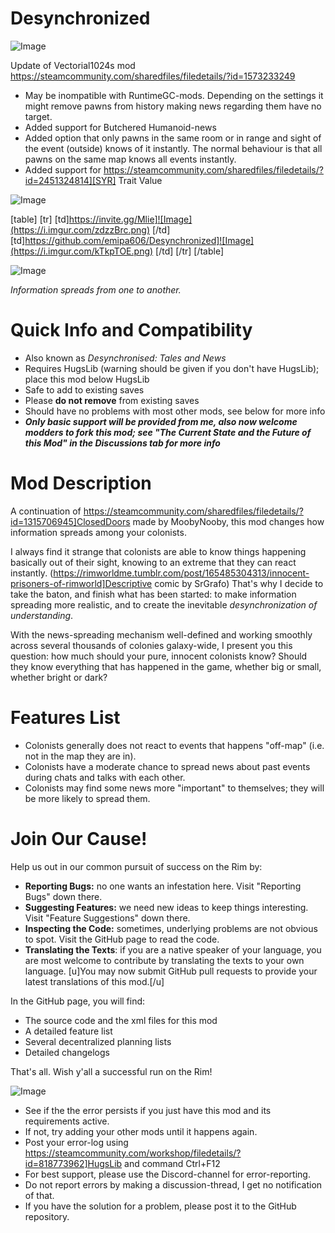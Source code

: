 # Desynchronized

![Image](https://i.imgur.com/WAEzk68.png)

Update of Vectorial1024s mod
https://steamcommunity.com/sharedfiles/filedetails/?id=1573233249

- May be inompatible with RuntimeGC-mods. Depending on the settings it might remove pawns from history making news regarding them have no target.
- Added support for Butchered Humanoid-news
- Added option that only pawns in the same room or in range and sight of the event (outside) knows of it instantly. The normal behaviour is that all pawns on the same map knows all events instantly.
- Added support for https://steamcommunity.com/sharedfiles/filedetails/?id=2451324814][SYR] Trait Value

![Image](https://i.imgur.com/7Gzt3Rg.png)


[table]
	[tr]
		[td]https://invite.gg/Mlie]![Image](https://i.imgur.com/zdzzBrc.png)
[/td]
		[td]https://github.com/emipa606/Desynchronized]![Image](https://i.imgur.com/kTkpTOE.png)
[/td]
	[/tr]
[/table]
	
![Image](https://i.imgur.com/NOW7jU1.png)


*Information spreads from one to another.*

# Quick Info and Compatibility



- Also known as *Desynchronised: Tales and News*
- Requires HugsLib (warning should be given if you don't have HugsLib); place this mod below HugsLib
- Safe to add to existing saves
- Please **do not remove** from existing saves
- Should have no problems with most other mods, see below for more info
- ***Only basic support will be provided from me, also now welcome modders to fork this mod; see "The Current State and the Future of this Mod" in the Discussions tab for more info***


# Mod Description

A continuation of https://steamcommunity.com/sharedfiles/filedetails/?id=1315706945]ClosedDoors made by MoobyNooby, this mod changes how information spreads among your colonists.

I always find it strange that colonists are able to know things happening basically out of their sight, knowing to an extreme that they can react instantly. (https://rimworldme.tumblr.com/post/165485304313/innocent-prisoners-of-rimworld]Descriptive comic by SrGrafo) That's why I decide to take the baton, and finish what has been started: to make information spreading more realistic, and to create the inevitable *desynchronization of understanding*.

With the news-spreading mechanism well-defined and working smoothly across several thousands of colonies galaxy-wide, I present you this question: how much should your pure, innocent colonists know? Should they know everything that has happened in the game, whether big or small, whether bright or dark?

# Features List



- Colonists generally does not react to events that happens "off-map" (i.e. not in the map they are in).
- Colonists have a moderate chance to spread news about past events during chats and talks with each other.
- Colonists may find some news more "important" to themselves; they will be more likely to spread them.



# Join Our Cause!

Help us out in our common pursuit of success on the Rim by:


- **Reporting Bugs:** no one wants an infestation here. Visit "Reporting Bugs" down there.
- **Suggesting Features:** we need new ideas to keep things interesting. Visit "Feature Suggestions" down there.
- **Inspecting the Code:** sometimes, underlying problems are not obvious to spot. Visit the GitHub page to read the code.
- **Translating the Texts**: if you are a native speaker of your language, you are most welcome to contribute by translating the texts to your own language. [u]You may now submit GitHub pull requests to provide your latest translations of this mod.[/u]


In the GitHub page, you will find:


- The source code and the xml files for this mod
- A detailed feature list
- Several decentralized planning lists
- Detailed changelogs



That's all. Wish y'all a successful run on the Rim!


![Image](https://i.imgur.com/Rs6T6cr.png)



-  See if the the error persists if you just have this mod and its requirements active.
-  If not, try adding your other mods until it happens again.
-  Post your error-log using https://steamcommunity.com/workshop/filedetails/?id=818773962]HugsLib and command Ctrl+F12
-  For best support, please use the Discord-channel for error-reporting.
-  Do not report errors by making a discussion-thread, I get no notification of that.
-  If you have the solution for a problem, please post it to the GitHub repository.




